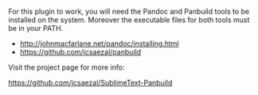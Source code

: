 For this plugin to work, you will need the Pandoc and Panbuild tools to be installed on the system. Moreover the executable files for both tools must be in your PATH.

* http://johnmacfarlane.net/pandoc/installing.html
* https://github.com/jcsaezal/panbuild

Visit the project page for more info:

https://github.com/jcsaezal/SublimeText-Panbuild
